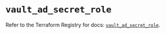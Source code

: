 # `vault_ad_secret_role`

Refer to the Terraform Registry for docs: [`vault_ad_secret_role`](https://registry.terraform.io/providers/hashicorp/vault/5.2.1/docs/resources/ad_secret_role).
